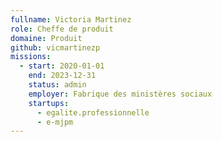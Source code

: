 ```yaml
---
fullname: Victoria Martinez
role: Cheffe de produit
domaine: Produit
github: vicmartinezp
missions:
  - start: 2020-01-01
    end: 2023-12-31
    status: admin
    employer: Fabrique des ministères sociaux
    startups:
      - egalite.professionnelle
      - e-mjpm
---
```

